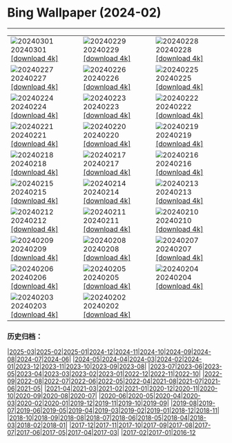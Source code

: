 # Bing Wallpaper (2024-02)
**************

<table><tr><td><img class="wallpaper" src="https://www.bing.com/th?id=OHR.CinqueTorriCortina_IT-IT1456925506_1920x1080.jpg" alt="20240301"> 20240301 <a class="wallpaper_link" href="https://www.bing.com/th?id=OHR.CinqueTorriCortina_IT-IT1456925506_UHD.jpg">[download 4k]</a></td><td><img class="wallpaper" src="https://www.bing.com/th?id=OHR.LeapingSquirrel_IT-IT0733873049_1920x1080.jpg" alt="20240229"> 20240229 <a class="wallpaper_link" href="https://www.bing.com/th?id=OHR.LeapingSquirrel_IT-IT0733873049_UHD.jpg">[download 4k]</a></td><td><img class="wallpaper" src="https://www.bing.com/th?id=OHR.BamburghCastleUK_IT-IT5518925488_1920x1080.jpg" alt="20240228"> 20240228 <a class="wallpaper_link" href="https://www.bing.com/th?id=OHR.BamburghCastleUK_IT-IT5518925488_UHD.jpg">[download 4k]</a></td></tr><tr><td><img class="wallpaper" src="https://www.bing.com/th?id=OHR.PolarBearCubs_IT-IT9998741209_1920x1080.jpg" alt="20240227"> 20240227 <a class="wallpaper_link" href="https://www.bing.com/th?id=OHR.PolarBearCubs_IT-IT9998741209_UHD.jpg">[download 4k]</a></td><td><img class="wallpaper" src="https://www.bing.com/th?id=OHR.GrandCanyonWinter_IT-IT9629342558_1920x1080.jpg" alt="20240226"> 20240226 <a class="wallpaper_link" href="https://www.bing.com/th?id=OHR.GrandCanyonWinter_IT-IT9629342558_UHD.jpg">[download 4k]</a></td><td><img class="wallpaper" src="https://www.bing.com/th?id=OHR.MtPrevostDuncan_IT-IT3250174651_1920x1080.jpg" alt="20240225"> 20240225 <a class="wallpaper_link" href="https://www.bing.com/th?id=OHR.MtPrevostDuncan_IT-IT3250174651_UHD.jpg">[download 4k]</a></td></tr><tr><td><img class="wallpaper" src="https://www.bing.com/th?id=OHR.GreenfinchesBattle_IT-IT1304906662_1920x1080.jpg" alt="20240224"> 20240224 <a class="wallpaper_link" href="https://www.bing.com/th?id=OHR.GreenfinchesBattle_IT-IT1304906662_UHD.jpg">[download 4k]</a></td><td><img class="wallpaper" src="https://www.bing.com/th?id=OHR.HaghartsinMonastery_IT-IT8194609337_1920x1080.jpg" alt="20240223"> 20240223 <a class="wallpaper_link" href="https://www.bing.com/th?id=OHR.HaghartsinMonastery_IT-IT8194609337_UHD.jpg">[download 4k]</a></td><td><img class="wallpaper" src="https://www.bing.com/th?id=OHR.BrightonBoxes_IT-IT6630946422_1920x1080.jpg" alt="20240222"> 20240222 <a class="wallpaper_link" href="https://www.bing.com/th?id=OHR.BrightonBoxes_IT-IT6630946422_UHD.jpg">[download 4k]</a></td></tr><tr><td><img class="wallpaper" src="https://www.bing.com/th?id=OHR.YosemiteFirefall_IT-IT1880342554_1920x1080.jpg" alt="20240221"> 20240221 <a class="wallpaper_link" href="https://www.bing.com/th?id=OHR.YosemiteFirefall_IT-IT1880342554_UHD.jpg">[download 4k]</a></td><td><img class="wallpaper" src="https://www.bing.com/th?id=OHR.PeakDistrictNP_IT-IT5172127370_1920x1080.jpg" alt="20240220"> 20240220 <a class="wallpaper_link" href="https://www.bing.com/th?id=OHR.PeakDistrictNP_IT-IT5172127370_UHD.jpg">[download 4k]</a></td><td><img class="wallpaper" src="https://www.bing.com/th?id=OHR.CarnavalTenerife_IT-IT6859565404_1920x1080.jpg" alt="20240219"> 20240219 <a class="wallpaper_link" href="https://www.bing.com/th?id=OHR.CarnavalTenerife_IT-IT6859565404_UHD.jpg">[download 4k]</a></td></tr><tr><td><img class="wallpaper" src="https://www.bing.com/th?id=OHR.DominicaWhales_IT-IT8820553852_1920x1080.jpg" alt="20240218"> 20240218 <a class="wallpaper_link" href="https://www.bing.com/th?id=OHR.DominicaWhales_IT-IT8820553852_UHD.jpg">[download 4k]</a></td><td><img class="wallpaper" src="https://www.bing.com/th?id=OHR.LakeDolomites_IT-IT2963188233_1920x1080.jpg" alt="20240217"> 20240217 <a class="wallpaper_link" href="https://www.bing.com/th?id=OHR.LakeDolomites_IT-IT2963188233_UHD.jpg">[download 4k]</a></td><td><img class="wallpaper" src="https://www.bing.com/th?id=OHR.BackyardBird_IT-IT6515911686_1920x1080.jpg" alt="20240216"> 20240216 <a class="wallpaper_link" href="https://www.bing.com/th?id=OHR.BackyardBird_IT-IT6515911686_UHD.jpg">[download 4k]</a></td></tr><tr><td><img class="wallpaper" src="https://www.bing.com/th?id=OHR.HippopotamusDay_IT-IT9950254763_1920x1080.jpg" alt="20240215"> 20240215 <a class="wallpaper_link" href="https://www.bing.com/th?id=OHR.HippopotamusDay_IT-IT9950254763_UHD.jpg">[download 4k]</a></td><td><img class="wallpaper" src="https://www.bing.com/th?id=OHR.BowingCrane_IT-IT9417947557_1920x1080.jpg" alt="20240214"> 20240214 <a class="wallpaper_link" href="https://www.bing.com/th?id=OHR.BowingCrane_IT-IT9417947557_UHD.jpg">[download 4k]</a></td><td><img class="wallpaper" src="https://www.bing.com/th?id=OHR.CarnevaleViareggio_IT-IT8940909658_1920x1080.jpg" alt="20240213"> 20240213 <a class="wallpaper_link" href="https://www.bing.com/th?id=OHR.CarnevaleViareggio_IT-IT8940909658_UHD.jpg">[download 4k]</a></td></tr><tr><td><img class="wallpaper" src="https://www.bing.com/th?id=OHR.GiantTortoise_IT-IT7539494378_1920x1080.jpg" alt="20240212"> 20240212 <a class="wallpaper_link" href="https://www.bing.com/th?id=OHR.GiantTortoise_IT-IT7539494378_UHD.jpg">[download 4k]</a></td><td><img class="wallpaper" src="https://www.bing.com/th?id=OHR.FolegandrosGreece_IT-IT6602141211_1920x1080.jpg" alt="20240211"> 20240211 <a class="wallpaper_link" href="https://www.bing.com/th?id=OHR.FolegandrosGreece_IT-IT6602141211_UHD.jpg">[download 4k]</a></td><td><img class="wallpaper" src="https://www.bing.com/th?id=OHR.ChinaDragon_IT-IT5937378207_1920x1080.jpg" alt="20240210"> 20240210 <a class="wallpaper_link" href="https://www.bing.com/th?id=OHR.ChinaDragon_IT-IT5937378207_UHD.jpg">[download 4k]</a></td></tr><tr><td><img class="wallpaper" src="https://www.bing.com/th?id=OHR.PegadungRocks_IT-IT3929820367_1920x1080.jpg" alt="20240209"> 20240209 <a class="wallpaper_link" href="https://www.bing.com/th?id=OHR.PegadungRocks_IT-IT3929820367_UHD.jpg">[download 4k]</a></td><td><img class="wallpaper" src="https://www.bing.com/th?id=OHR.MtHoodOregon_IT-IT1426084840_1920x1080.jpg" alt="20240208"> 20240208 <a class="wallpaper_link" href="https://www.bing.com/th?id=OHR.MtHoodOregon_IT-IT1426084840_UHD.jpg">[download 4k]</a></td><td><img class="wallpaper" src="https://www.bing.com/th?id=OHR.StJamesPool_IT-IT1919954550_1920x1080.jpg" alt="20240207"> 20240207 <a class="wallpaper_link" href="https://www.bing.com/th?id=OHR.StJamesPool_IT-IT1919954550_UHD.jpg">[download 4k]</a></td></tr><tr><td><img class="wallpaper" src="https://www.bing.com/th?id=OHR.SanremoFestival_IT-IT4644793189_1920x1080.jpg" alt="20240206"> 20240206 <a class="wallpaper_link" href="https://www.bing.com/th?id=OHR.SanremoFestival_IT-IT4644793189_UHD.jpg">[download 4k]</a></td><td><img class="wallpaper" src="https://www.bing.com/th?id=OHR.WesternMonarchs_IT-IT2924035412_1920x1080.jpg" alt="20240205"> 20240205 <a class="wallpaper_link" href="https://www.bing.com/th?id=OHR.WesternMonarchs_IT-IT2924035412_UHD.jpg">[download 4k]</a></td><td><img class="wallpaper" src="https://www.bing.com/th?id=OHR.DevetashkaCave_IT-IT5414731780_1920x1080.jpg" alt="20240204"> 20240204 <a class="wallpaper_link" href="https://www.bing.com/th?id=OHR.DevetashkaCave_IT-IT5414731780_UHD.jpg">[download 4k]</a></td></tr><tr><td><img class="wallpaper" src="https://www.bing.com/th?id=OHR.LakeTahoeRock_IT-IT1070329112_1920x1080.jpg" alt="20240203"> 20240203 <a class="wallpaper_link" href="https://www.bing.com/th?id=OHR.LakeTahoeRock_IT-IT1070329112_UHD.jpg">[download 4k]</a></td><td><img class="wallpaper" src="https://www.bing.com/th?id=OHR.AlpineMarmot_IT-IT3513060995_1920x1080.jpg" alt="20240202"> 20240202 <a class="wallpaper_link" href="https://www.bing.com/th?id=OHR.AlpineMarmot_IT-IT3513060995_UHD.jpg">[download 4k]</a></td><td></td></tr></table>

### 历史归档：

|[2025-03](/../2025-03/2025-03.md)|[2025-02](/../2025-02/2025-02.md)|[2025-01](/../2025-01/2025-01.md)|[2024-12](/../2024-12/2024-12.md)|[2024-11](/../2024-11/2024-11.md)|[2024-10](/../2024-10/2024-10.md)|[2024-09](/../2024-09/2024-09.md)|[2024-08](/../2024-08/2024-08.md)|[2024-07](/../2024-07/2024-07.md)|[2024-06](/../2024-06/2024-06.md)|
|[2024-05](/../2024-05/2024-05.md)|[2024-04](/../2024-04/2024-04.md)|[2024-03](/../2024-03/2024-03.md)|[2024-02](/2024-02.md)|[2024-01](/../2024-01/2024-01.md)|[2023-12](/../2023-12/2023-12.md)|[2023-11](/../2023-11/2023-11.md)|[2023-10](/../2023-10/2023-10.md)|[2023-09](/../2023-09/2023-09.md)|[2023-08](/../2023-08/2023-08.md)|
|[2023-07](/../2023-07/2023-07.md)|[2023-06](/../2023-06/2023-06.md)|[2023-05](/../2023-05/2023-05.md)|[2023-04](/../2023-04/2023-04.md)|[2023-03](/../2023-03/2023-03.md)|[2023-02](/../2023-02/2023-02.md)|[2023-01](/../2023-01/2023-01.md)|[2022-12](/../2022-12/2022-12.md)|[2022-11](/../2022-11/2022-11.md)|[2022-10](/../2022-10/2022-10.md)|
|[2022-09](/../2022-09/2022-09.md)|[2022-08](/../2022-08/2022-08.md)|[2022-07](/../2022-07/2022-07.md)|[2022-06](/../2022-06/2022-06.md)|[2022-05](/../2022-05/2022-05.md)|[2022-04](/../2022-04/2022-04.md)|[2021-08](/../2021-08/2021-08.md)|[2021-07](/../2021-07/2021-07.md)|[2021-06](/../2021-06/2021-06.md)|[2021-05](/../2021-05/2021-05.md)|
|[2021-04](/../2021-04/2021-04.md)|[2021-03](/../2021-03/2021-03.md)|[2021-02](/../2021-02/2021-02.md)|[2021-01](/../2021-01/2021-01.md)|[2020-12](/../2020-12/2020-12.md)|[2020-11](/../2020-11/2020-11.md)|[2020-10](/../2020-10/2020-10.md)|[2020-09](/../2020-09/2020-09.md)|[2020-08](/../2020-08/2020-08.md)|[2020-07](/../2020-07/2020-07.md)|
|[2020-06](/../2020-06/2020-06.md)|[2020-05](/../2020-05/2020-05.md)|[2020-04](/../2020-04/2020-04.md)|[2020-03](/../2020-03/2020-03.md)|[2020-02](/../2020-02/2020-02.md)|[2020-01](/../2020-01/2020-01.md)|[2019-12](/../2019-12/2019-12.md)|[2019-11](/../2019-11/2019-11.md)|[2019-10](/../2019-10/2019-10.md)|[2019-09](/../2019-09/2019-09.md)|
|[2019-08](/../2019-08/2019-08.md)|[2019-07](/../2019-07/2019-07.md)|[2019-06](/../2019-06/2019-06.md)|[2019-05](/../2019-05/2019-05.md)|[2019-04](/../2019-04/2019-04.md)|[2019-03](/../2019-03/2019-03.md)|[2019-02](/../2019-02/2019-02.md)|[2019-01](/../2019-01/2019-01.md)|[2018-12](/../2018-12/2018-12.md)|[2018-11](/../2018-11/2018-11.md)|
|[2018-10](/../2018-10/2018-10.md)|[2018-09](/../2018-09/2018-09.md)|[2018-08](/../2018-08/2018-08.md)|[2018-07](/../2018-07/2018-07.md)|[2018-06](/../2018-06/2018-06.md)|[2018-05](/../2018-05/2018-05.md)|[2018-04](/../2018-04/2018-04.md)|[2018-03](/../2018-03/2018-03.md)|[2018-02](/../2018-02/2018-02.md)|[2018-01](/../2018-01/2018-01.md)|
|[2017-12](/../2017-12/2017-12.md)|[2017-11](/../2017-11/2017-11.md)|[2017-10](/../2017-10/2017-10.md)|[2017-09](/../2017-09/2017-09.md)|[2017-08](/../2017-08/2017-08.md)|[2017-07](/../2017-07/2017-07.md)|[2017-06](/../2017-06/2017-06.md)|[2017-05](/../2017-05/2017-05.md)|[2017-04](/../2017-04/2017-04.md)|[2017-03](/../2017-03/2017-03.md)|
|[2017-02](/../2017-02/2017-02.md)|[2017-01](/../2017-01/2017-01.md)|[2016-12](/../2016-12/2016-12.md)
